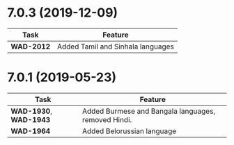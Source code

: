 # 7.0.3 (2019-12-09)

| Task | Feature |
| ---- | ---- |
| **WAD-2012** | Added Tamil and Sinhala languages |


# 7.0.1 (2019-05-23)

| Task | Feature |
| ---- | ---- |
| **WAD-1930**, **WAD-1943** | Added Burmese and Bangala languages, removed Hindi. |
| **WAD-1964** | Added Belorussian language |
